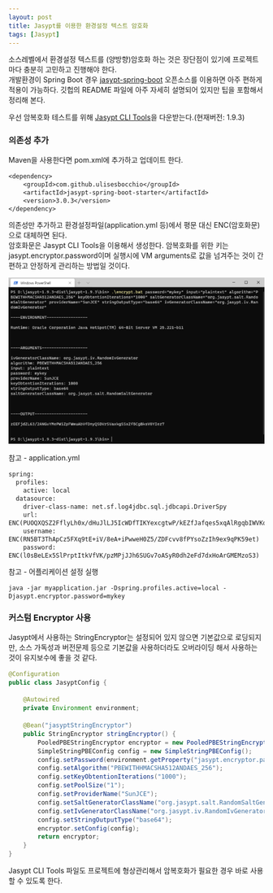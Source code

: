```yaml
---
layout: post
title: Jasypt를 이용한 환경설정 텍스트 암호화
tags: [Jasypt]
---
```


소스레벨에서 환경설정 텍스트를 (양방향)암호화 하는 것은 장단점이 있기에 프로젝트마다 충분히 고민하고 진행해야 한다.  
개발환경이 Spring Boot 경우 [jasypt-spring-boot](https://github.com/ulisesbocchio/jasypt-spring-boot) 오픈소스를 이용하면 아주 편하게 적용이 가능하다. 깃헙의 README 파일에 아주 자세히 설명되어 있지만 팁을 포함해서 정리해 본다.

우선 암복호화 테스트를 위해 [Jasypt CLI Tools](https://github.com/jasypt/jasypt)을 다운받는다.(현재버전: 1.9.3)

### 의존성 추가

Maven을 사용한다면 pom.xml에 추가하고 업데이트 한다.

```
<dependency>
    <groupId>com.github.ulisesbocchio</groupId>
    <artifactId>jasypt-spring-boot-starter</artifactId>
    <version>3.0.3</version>
</dependency>
```

의존성만 추가하고 환경설정파일(application.yml 등)에서 평문 대신 ENC(암호화문)으로 대체하면 된다.  
암호화문은 Jasypt CLI Tools을 이용해서 생성한다. 암복호화를 위한 키는 jasypt.encryptor.password이며 실행시에 VM arguments로 값을 넘겨주는 것이 간편하고 안정하게 관리하는 방법일 것이다.

![jasypt-cli-tools](/img/jasypt_cli_tools.png)

참고 - application.yml

```
spring:
  profiles:
    active: local
  datasource:
    driver-class-name: net.sf.log4jdbc.sql.jdbcapi.DriverSpy
    url: ENC(PUOQXQSZ2FflyLh0x/dHuJlLJ5IcWDfTIKYexcgtwP/kEZfJafqes5xqAlRgqbIWVKqgkpGtJOsN0udCXgi8I5+)
    username: ENC(RN5BT3ThApCz5FXq9tE+iV/8eA+iPwweH0Z5/ZDFcvv8fPYsoZzIh9ex9qPK59et)
    password: ENC(l0sBeLEx5SlPrptItkVfVK/pzMPjJJh6SUGv7oASyR0dh2eFd7dxHoArGMEMzoS3)
```

참고 - 어플리케이션 설정 실행

```
java -jar myapplication.jar -Dspring.profiles.active=local -Djasypt.encryptor.password=mykey
```

### 커스텀 Encryptor 사용

Jasypt에서 사용하는 StringEncryptor는 설정되어 있지 않으면 기본값으로 로딩되지만, 소스 가독성과 버전문제 등으로 기본값을 사용하더라도 오버라이딩 해서 사용하는 것이 유지보수에 좋을 것 같다.

```java
@Configuration
public class JasyptConfig {

	@Autowired
	private Environment environment;

	@Bean("jasyptStringEncryptor")
    public StringEncryptor stringEncryptor() {
        PooledPBEStringEncryptor encryptor = new PooledPBEStringEncryptor();
        SimpleStringPBEConfig config = new SimpleStringPBEConfig();
        config.setPassword(environment.getProperty("jasypt.encryptor.password"));
        config.setAlgorithm("PBEWITHHMACSHA512ANDAES_256");
        config.setKeyObtentionIterations("1000");
        config.setPoolSize("1");
        config.setProviderName("SunJCE");
        config.setSaltGeneratorClassName("org.jasypt.salt.RandomSaltGenerator");
        config.setIvGeneratorClassName("org.jasypt.iv.RandomIvGenerator");
        config.setStringOutputType("base64");
        encryptor.setConfig(config);
        return encryptor;
    }
}
```

Jasypt CLI Tools 파일도 프로젝트에 형상관리해서 암복호화가 필요한 경우 바로 사용할 수 있도록 한다.
